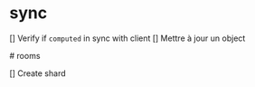 # sync

[] Verify if `computed` in sync with client
[] Mettre à jour un object

# rooms

[] Create shard